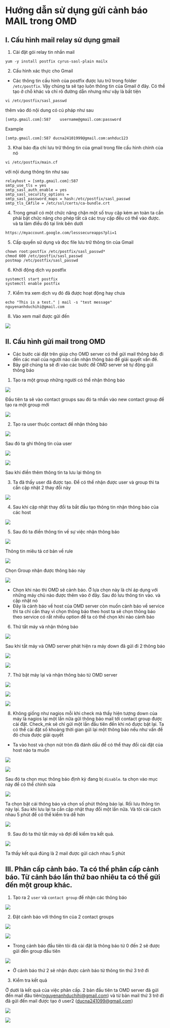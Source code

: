 # Hướng dẫn sử dụng gửi cảnh báo MAIL trong OMD 
## I. Cấu hình mail relay sử dụng gmail 
1. Cài đặt gói relay tin nhắn mail 
```
yum -y install postfix cyrus-sasl-plain mailx
```
2. Cấu hình xác thực cho Gmail 
- Các thông tin cấu hình của postfix được lưu trữ trong folder `/etc/postfix`. Vậy chúng ta sẽ tạo luôn thông tin của Gmail ở đây. Có thể tạo ở chỗ khác và chỉ rõ đường dẫn nhưng như vậy là bất tiện 
```
vi /etc/postfix/sasl_passwd
```
thêm vào đó nội dung có cú pháp như sau 
```
[smtp.gmail.com]:587    username@gmail.com:password
```
Example 
```
[smtp.gmail.com]:587 ducna24101999@gmail.com:anhduc123
```
3. Khai báo địa chỉ lưu trữ thông tin của gmail trong file cấu hình chính của nó 
```
vi /etc/postfix/main.cf
```
với nội dung thông tin như sau 
```
relayhost = [smtp.gmail.com]:587
smtp_use_tls = yes
smtp_sasl_auth_enable = yes
smtp_sasl_security_options =
smtp_sasl_password_maps = hash:/etc/postfix/sasl_passwd
smtp_tls_CAfile = /etc/ssl/certs/ca-bundle.crt
```
4. Trong gmail có một chức năng chặn một số truy cập kém an toàn ta cần phải bật chức năng cho phép tất cả các truy cập đều có thể vào được.  và ta làm điều đó tại link bên dưới 
```
https://myaccount.google.com/lesssecureapps?pli=1
``` 
5. Cấp quyền sử dụng và đọc file lưu trữ thông tin của Gmail 
```
chown root:postfix /etc/postfix/sasl_passwd*
chmod 600 /etc/postfix/sasl_passwd
postmap /etc/postfix/sasl_passwd
```
6. Khởi động dịch vụ postfix 
```
systemctl start postfix
systemctl enable postfix
```
7. Kiểm tra xem dịch vụ đó đã được hoạt động hay chưa 
```
echo "This is a test." | mail -s "test message" nguyenanhduchihi@gmail.com
```
8. Vào xem mail được gửi đến 

![](../images/canh-bao-mail/screen_14.png)


## II. Cấu hình gửi mail trong OMD 
- Các bước cài đặt trên giúp cho OMD server có thể gửi mail thông báo đi đến các mail của người nào cần nhận thông báo để giải quyết vấn đề. 
- Bây giờ chúng ta sẽ đi vào các bước để OMD server sẽ tự động gửi thông báo 

1. Tạo ra một group những người có thể nhận thông báo 

![](../images/canh-bao-mail/screen.png)

Đầu tiên ta sẽ vào contact groups sau đó ta nhấn vào new contact group để tạo ra một group mới 

![](../images/canh-bao-mail/screen_4.png)

2. Tạo ra user thuộc contact để nhận thông báo 

![](../images/canh-bao-mail/screen_1.png)

Sau đó ta ghi thông tin của user 

![](../images/canh-bao-mail/screen_2.png)

![](../images/canh-bao-mail/screen_3.png)

Sau khi điền thêm thông tin ta lưu lại thông tin 

3. Ta đã thấy user đã được tạo. Để có thể nhận được user và group thì ta cần cập nhật 2 thay đổi này 

![](../images/canh-bao-mail/screen_5.png)

4. Sau khi cập nhật thay đổi ta bắt đầu tạo thông tin nhận thông báo của các host 

![](../images/canh-bao-mail/screen_6.png)

5. Sau đó ta điền thông tin về sự việc nhận thông báo 

![](../images/canh-bao-mail/screen_7.png)

Thông tin miêu tả cơ bản về rule 

![](../images/canh-bao-mail/screen_8.png)

Chọn Group nhận được thông báo này

![](../images/canh-bao-mail/screen_9.png)

- Chọn khi nào thì OMD sẽ cảnh báo. Ở lựa chọn này là chỉ áp dụng với những máy chủ nào được thêm vào ở đây. Sau đó lưu thông tin vào. và cập nhật nó
- Đây là cảnh báo về host của OMD server còn muốn cảnh báo về service thì ta chỉ cần thay vì chọn thông báo theo host ta sẽ chọn thông báo theo service có rất nhiều option để ta có thể chọn khi nào cảnh báo

6. Thử tắt máy và nhận thông báo 

![](../images/canh-bao-mail/screen_10.png)

Sau khi tắt máy và OMD server phát hiện ra máy down đã gửi đi 2 thông báo 

![](../images/canh-bao-mail/screen_11.png)

![](../images/canh-bao-mail/screen_12.png)

7. Thử bật máy lại và nhận thông báo từ OMD server 

![](../images/canh-bao-mail/screen_13.png)

![](../images/canh-bao-mail/screen_16.png)

![](../images/canh-bao-mail/screen_15.png)

8. Không giống như nagios mỗi khi check mà thấy hiện tượng down của máy là nagios lại một lần nữa gửi thông báo mail tới contact group được cài đặt. Check_mk sẽ chỉ gửi một lần đầu tiên đến khi nó được bật lại. Ta có thể cài đặt số khoảng thời gian gửi lại một thông báo nếu như vấn đề đó chưa được giải quyết 
- Ta vào host và chọn nút tròn đã đánh dấu để có thể thay đổi cài đặt của host nào ta muốn 

![](../images/canh-bao-mail/screen_18.png)

![](../images/canh-bao-mail/screen_17.png)

Sau đó ta chọn mục thông báo định kỳ đang bị `disable`. ta chọn vào mục này để có thể chỉnh sửa 

![](../images/canh-bao-mail/screen_19.png)

Ta chọn bật cái thông báo và chọn số phút thông báo lại. Rồi lưu thông tin này lại. Sau khi lưu lại ta cần cập nhật thay đổi một lần nữa. Và tôi cài cách nhau 5 phút để có thể kiểm tra dễ hơn 

![](../images/canh-bao-mail/screen_20.png)

9. Sau đó ta thử tắt máy và đợi để kiểm tra kết quả. 

![](../images/canh-bao-mail/screen_21.png)

Ta thấy kết quả đúng là 2 mail được gửi cách nhau 5 phút 

## III. Phân cấp cảnh báo. Ta có thể phân cấp cảnh báo. Từ cảnh báo lần thứ bao nhiêu ta có thể gửi đến một group khác. 
1. Tạo ra 2 `user` và `contact group` để nhận các thông báo 

![](../images/canh-bao-mail/screen_24.png)

2. Đặt cảnh báo với thông tin của 2 contact groups

![](../images/canh-bao-mail/screen_25.png)

![](../images/canh-bao-mail/screen_26.png)

- Trong cảnh báo đầu tiên tôi đã cài đặt là thông báo từ 0 đến 2 sẽ được gửi đến group đầu tiên

![](../images/canh-bao-mail/screen_27.png)

- Ở cảnh báo thứ 2 sẽ nhận được cảnh báo từ thông tin thứ 3 trở đi 

3. Kiểm tra kết quả 

Ở dưới là kết quả của việc phân cấp. 2 bản đầu tiên ta OMD server đã gửi đến mail đâu tiên(nguyenanhduchihi@gmail.com) và từ bản mail thứ 3 trở đi đã gửi đến mail được tạo ở user2 (ducna241099@gmail.com)

![](../images/canh-bao-mail/screen_22.png)

![](../images/canh-bao-mail/screen_23.png)